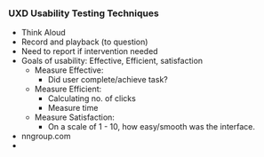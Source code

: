 ### UXD Usability Testing Techniques
- Think Aloud
- Record and playback (to question)
- Need to report if intervention needed
- Goals of usability: Effective, Efficient, satisfaction
	- Measure Effective:
		- Did user complete/achieve task?
	- Measure Efficient:
		- Calculating no. of clicks
		- Measure time
	- Measure Satisfaction:
		- On a scale of 1 - 10, how easy/smooth was the interface.
- nngroup.com
- 